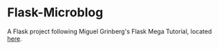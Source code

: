 # Flask-Microblog
A Flask project following Miguel Grinberg's Flask Mega Tutorial, located [here](https://blog.miguelgrinberg.com/post/the-flask-mega-tutorial-part-i-hello-world).
